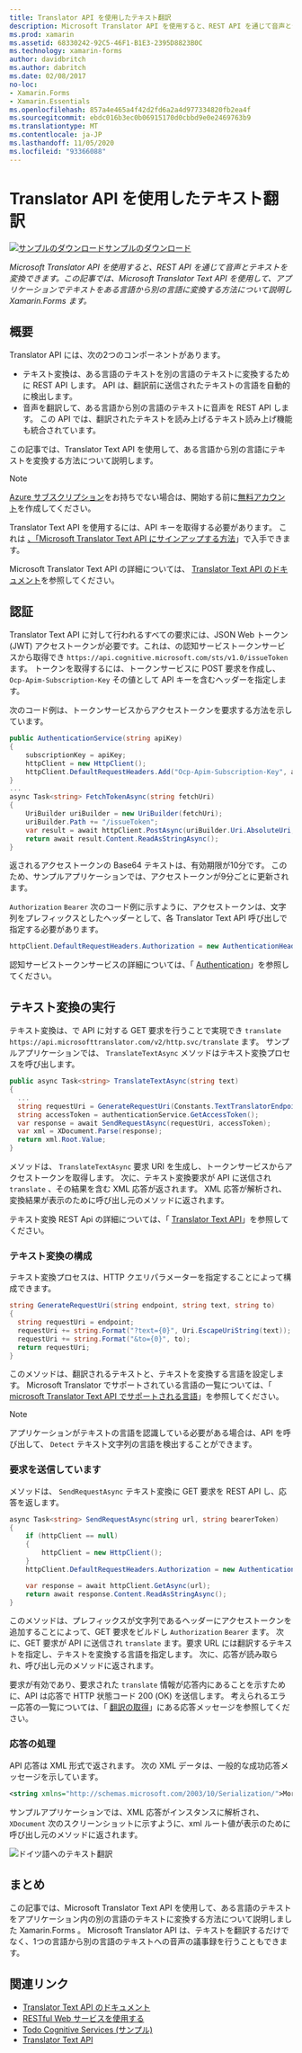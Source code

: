 ```yaml
---
title: Translator API を使用したテキスト翻訳
description: Microsoft Translator API を使用すると、REST API を通じて音声とテキストを変換できます。 この記事では、Microsoft Translator Text API を使用して、アプリケーションでテキストをある言語から別の言語に変換する方法について説明し Xamarin.Forms ます。
ms.prod: xamarin
ms.assetid: 68330242-92C5-46F1-B1E3-2395D8823B0C
ms.technology: xamarin-forms
author: davidbritch
ms.author: dabritch
ms.date: 02/08/2017
no-loc:
- Xamarin.Forms
- Xamarin.Essentials
ms.openlocfilehash: 857a4e465a4f42d2fd6a2a4d977334820fb2ea4f
ms.sourcegitcommit: ebdc016b3ec0b06915170d0cbbd9e0e2469763b9
ms.translationtype: MT
ms.contentlocale: ja-JP
ms.lasthandoff: 11/05/2020
ms.locfileid: "93366088"
---
```

# <a name="text-translation-using-the-translator-api"></a>Translator API を使用したテキスト翻訳

[![サンプルのダウンロード](~/media/shared/download.png)サンプルのダウンロード](/samples/xamarin/xamarin-forms-samples/webservices-todocognitiveservices)

_Microsoft Translator API を使用すると、REST API を通じて音声とテキストを変換できます。この記事では、Microsoft Translator Text API を使用して、アプリケーションでテキストをある言語から別の言語に変換する方法について説明し Xamarin.Forms ます。_

## <a name="overview"></a>概要

Translator API には、次の2つのコンポーネントがあります。

- テキスト変換は、ある言語のテキストを別の言語のテキストに変換するために REST API します。 API は、翻訳前に送信されたテキストの言語を自動的に検出します。
- 音声を翻訳して、ある言語から別の言語のテキストに音声を REST API します。 この API では、翻訳されたテキストを読み上げるテキスト読み上げ機能も統合されています。

この記事では、Translator Text API を使用して、ある言語から別の言語にテキストを変換する方法について説明します。

> [!NOTE]
> [Azure サブスクリプション](/azure/guides/developer/azure-developer-guide#understanding-accounts-subscriptions-and-billing)をお持ちでない場合は、開始する前に[無料アカウント](https://aka.ms/azfree-docs-mobileapps)を作成してください。

Translator Text API を使用するには、API キーを取得する必要があります。 これは [、「Microsoft Translator Text API にサインアップする方法](/azure/cognitive-services/translator/translator-text-how-to-signup/)」で入手できます。

Microsoft Translator Text API の詳細については、 [Translator Text API のドキュメント](/azure/cognitive-services/translator/)を参照してください。

## <a name="authentication"></a>認証

Translator Text API に対して行われるすべての要求には、JSON Web トークン (JWT) アクセストークンが必要です。これは、の認知サービストークンサービスから取得でき `https://api.cognitive.microsoft.com/sts/v1.0/issueToken` ます。 トークンを取得するには、トークンサービスに POST 要求を作成し、 `Ocp-Apim-Subscription-Key` その値として API キーを含むヘッダーを指定します。

次のコード例は、トークンサービスからアクセストークンを要求する方法を示しています。

```csharp
public AuthenticationService(string apiKey)
{
    subscriptionKey = apiKey;
    httpClient = new HttpClient();
    httpClient.DefaultRequestHeaders.Add("Ocp-Apim-Subscription-Key", apiKey);
}
...
async Task<string> FetchTokenAsync(string fetchUri)
{
    UriBuilder uriBuilder = new UriBuilder(fetchUri);
    uriBuilder.Path += "/issueToken";
    var result = await httpClient.PostAsync(uriBuilder.Uri.AbsoluteUri, null);
    return await result.Content.ReadAsStringAsync();
}
```

返されるアクセストークンの Base64 テキストは、有効期限が10分です。 このため、サンプルアプリケーションでは、アクセストークンが9分ごとに更新されます。

`Authorization` `Bearer` 次のコード例に示すように、アクセストークンは、文字列をプレフィックスとしたヘッダーとして、各 Translator Text API 呼び出しで指定する必要があります。

```csharp
httpClient.DefaultRequestHeaders.Authorization = new AuthenticationHeaderValue("Bearer", bearerToken);
```

認知サービストークンサービスの詳細については、「 [Authentication](/azure/cognitive-services/translator/reference/v3-0-reference#authentication)」を参照してください。

## <a name="performing-text-translation"></a>テキスト変換の実行

テキスト変換は、で API に対する GET 要求を行うことで実現でき `translate` `https://api.microsofttranslator.com/v2/http.svc/translate` ます。 サンプルアプリケーションでは、 `TranslateTextAsync` メソッドはテキスト変換プロセスを呼び出します。

```csharp
public async Task<string> TranslateTextAsync(string text)
{
  ...
  string requestUri = GenerateRequestUri(Constants.TextTranslatorEndpoint, text, "en", "de");
  string accessToken = authenticationService.GetAccessToken();
  var response = await SendRequestAsync(requestUri, accessToken);
  var xml = XDocument.Parse(response);
  return xml.Root.Value;
}
```

メソッドは、 `TranslateTextAsync` 要求 URI を生成し、トークンサービスからアクセストークンを取得します。 次に、テキスト変換要求が API に送信され `translate` 、その結果を含む XML 応答が返されます。 XML 応答が解析され、変換結果が表示のために呼び出し元のメソッドに返されます。

テキスト変換 REST Api の詳細については、「 [Translator Text API](/azure/cognitive-services/translator/reference/v3-0-reference)」を参照してください。

### <a name="configuring-text-translation"></a>テキスト変換の構成

テキスト変換プロセスは、HTTP クエリパラメーターを指定することによって構成できます。

```csharp
string GenerateRequestUri(string endpoint, string text, string to)
{
  string requestUri = endpoint;
  requestUri += string.Format("?text={0}", Uri.EscapeUriString(text));
  requestUri += string.Format("&to={0}", to);
  return requestUri;
}
```

このメソッドは、翻訳されるテキストと、テキストを変換する言語を設定します。 Microsoft Translator でサポートされている言語の一覧については、「 [microsoft Translator Text API でサポートされる言語](/azure/cognitive-services/translator/languages/)」を参照してください。

> [!NOTE]
> アプリケーションがテキストの言語を認識している必要がある場合は、API を呼び出して、 `Detect` テキスト文字列の言語を検出することができます。

### <a name="sending-the-request"></a>要求を送信しています

メソッドは、 `SendRequestAsync` テキスト変換に GET 要求を REST API し、応答を返します。

```csharp
async Task<string> SendRequestAsync(string url, string bearerToken)
{
    if (httpClient == null)
    {
        httpClient = new HttpClient();
    }
    httpClient.DefaultRequestHeaders.Authorization = new AuthenticationHeaderValue("Bearer", bearerToken);

    var response = await httpClient.GetAsync(url);
    return await response.Content.ReadAsStringAsync();
}
```

このメソッドは、プレフィックスが文字列であるヘッダーにアクセストークンを追加することによって、GET 要求をビルドし `Authorization` `Bearer` ます。 次に、GET 要求が API に送信され `translate` ます。要求 URL には翻訳するテキストを指定し、テキストを変換する言語を指定します。 次に、応答が読み取られ、呼び出し元のメソッドに返されます。

要求が有効であり、要求された `translate` 情報が応答内にあることを示すために、API は応答で HTTP 状態コード 200 (OK) を送信します。 考えられるエラー応答の一覧については、「 [翻訳の取得](/azure/cognitive-services/translator/reference/v3-0-translate)」にある応答メッセージを参照してください。

### <a name="processing-the-response"></a>応答の処理

API 応答は XML 形式で返されます。 次の XML データは、一般的な成功応答メッセージを示しています。

```xml
<string xmlns="http://schemas.microsoft.com/2003/10/Serialization/">Morgen kaufen gehen ein</string>
```

サンプルアプリケーションでは、XML 応答がインスタンスに解析され、 `XDocument` 次のスクリーンショットに示すように、xml ルート値が表示のために呼び出し元のメソッドに返されます。

![ドイツ語へのテキスト翻訳](text-translation-images/text-translation.png)

## <a name="summary"></a>まとめ

この記事では、Microsoft Translator Text API を使用して、ある言語のテキストをアプリケーション内の別の言語のテキストに変換する方法について説明しました Xamarin.Forms 。 Microsoft Translator API は、テキストを翻訳するだけでなく、1つの言語から別の言語のテキストへの音声の議事録を行うこともできます。

## <a name="related-links"></a>関連リンク

- [Translator Text API のドキュメント](/azure/cognitive-services/translator/)
- [RESTful Web サービスを使用する](~/xamarin-forms/data-cloud/web-services/rest.md)
- [Todo Cognitive Services (サンプル)](/samples/xamarin/xamarin-forms-samples/webservices-todocognitiveservices)
- [Translator Text API](/azure/cognitive-services/translator/reference/v3-0-reference)
